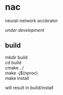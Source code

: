 # nac
neural-network acclerator

*under development*

## build

mkdir build  
cd build  
cmake ../  
make -j$(nproc)  
make install

will result in build/install
